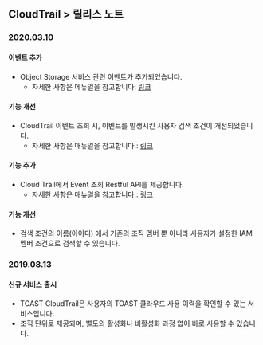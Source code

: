 
## CloudTrail > 릴리스 노트

### 2020.03.10
#### 이벤트 추가
* Object Storage 서비스 관련 이벤트가 추가되었습니다.
    * 자세한 사항은 메뉴얼을 참고합니다: [링크](http://alpha-gov-docs.toast.com/ko/CloudTrail/ko/event-list/)

#### 기능 개선
* CloudTrail 이벤트 조회 시, 이벤트를 발생시킨 사용자 검색 조건이 개선되었습니다.
    * 자세한 사항은 매뉴얼을 참고합니다.: [링크](http://alpha-gov-docs.toast.com/ko/CloudTrail/ko/api-guide/)

#### 기능 추가
* Cloud Trail에서 Event 조회 Restful API를 제공합니다.
    * 자세한 사항은 매뉴얼을 참고합니다.: [링크](http://alpha-gov-docs.toast.com/ko/CloudTrail/ko/api-guide/)

#### 기능 개선
* 검색 조건의 이름(아이디) 에서 기존의 조직 멤버 뿐 아니라 사용자가 설정한 IAM 멤버 조건으로 검색할 수 있습니다.

### 2019.08.13
#### 신규 서비스 출시
* TOAST CloudTrail은 사용자의 TOAST 클라우드 사용 이력을 확인할 수 있는 서비스입니다.
* 조직 단위로 제공되며, 별도의 활성화나 비활성화 과정 없이 바로 사용할 수 있습니다.